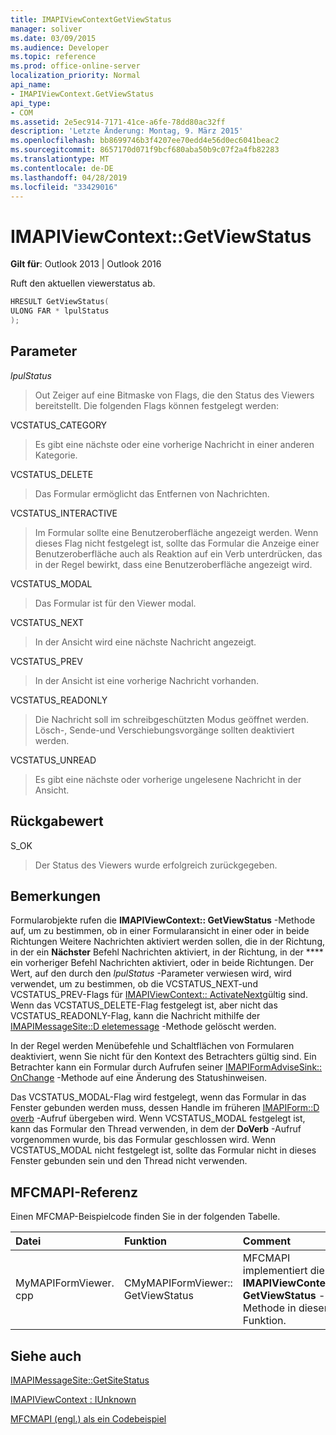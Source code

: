 ```yaml
---
title: IMAPIViewContextGetViewStatus
manager: soliver
ms.date: 03/09/2015
ms.audience: Developer
ms.topic: reference
ms.prod: office-online-server
localization_priority: Normal
api_name:
- IMAPIViewContext.GetViewStatus
api_type:
- COM
ms.assetid: 2e5ec914-7171-41ce-a6fe-78dd80ac32ff
description: 'Letzte Änderung: Montag, 9. März 2015'
ms.openlocfilehash: bb8699746b3f4207ee70edd4e56d0ec6041beac2
ms.sourcegitcommit: 8657170d071f9bcf680aba50b9c07f2a4fb82283
ms.translationtype: MT
ms.contentlocale: de-DE
ms.lasthandoff: 04/28/2019
ms.locfileid: "33429016"
---
```

# <a name="imapiviewcontextgetviewstatus"></a>IMAPIViewContext::GetViewStatus

  
  
**Gilt für**: Outlook 2013 | Outlook 2016 
  
Ruft den aktuellen viewerstatus ab. 
  
```cpp
HRESULT GetViewStatus(
ULONG FAR * lpulStatus
);
```

## <a name="parameters"></a>Parameter

 _lpulStatus_
  
> Out Zeiger auf eine Bitmaske von Flags, die den Status des Viewers bereitstellt. Die folgenden Flags können festgelegt werden:
    
VCSTATUS_CATEGORY 
  
> Es gibt eine nächste oder eine vorherige Nachricht in einer anderen Kategorie. 
    
VCSTATUS_DELETE 
  
> Das Formular ermöglicht das Entfernen von Nachrichten. 
    
VCSTATUS_INTERACTIVE 
  
> Im Formular sollte eine Benutzeroberfläche angezeigt werden. Wenn dieses Flag nicht festgelegt ist, sollte das Formular die Anzeige einer Benutzeroberfläche auch als Reaktion auf ein Verb unterdrücken, das in der Regel bewirkt, dass eine Benutzeroberfläche angezeigt wird. 
    
VCSTATUS_MODAL 
  
> Das Formular ist für den Viewer modal. 
    
VCSTATUS_NEXT 
  
> In der Ansicht wird eine nächste Nachricht angezeigt. 
    
VCSTATUS_PREV 
  
> In der Ansicht ist eine vorherige Nachricht vorhanden. 
    
VCSTATUS_READONLY 
  
> Die Nachricht soll im schreibgeschützten Modus geöffnet werden. Lösch-, Sende-und Verschiebungsvorgänge sollten deaktiviert werden. 
    
VCSTATUS_UNREAD 
  
> Es gibt eine nächste oder vorherige ungelesene Nachricht in der Ansicht.
    
## <a name="return-value"></a>Rückgabewert

S_OK 
  
> Der Status des Viewers wurde erfolgreich zurückgegeben.
    
## <a name="remarks"></a>Bemerkungen

Formularobjekte rufen die **IMAPIViewContext:: GetViewStatus** -Methode auf, um zu bestimmen, ob in einer Formularansicht in einer oder in beide Richtungen Weitere Nachrichten aktiviert werden sollen, die in der Richtung, in der ein **Nächster** Befehl Nachrichten aktiviert, in der Richtung, in der **** ein vorheriger Befehl Nachrichten aktiviert, oder in beide Richtungen. Der Wert, auf den durch den _lpulStatus_ -Parameter verwiesen wird, wird verwendet, um zu bestimmen, ob die VCSTATUS_NEXT-und VCSTATUS_PREV-Flags für [IMAPIViewContext:: ActivateNext](imapiviewcontext-activatenext.md)gültig sind. Wenn das VCSTATUS_DELETE-Flag festgelegt ist, aber nicht das VCSTATUS_READONLY-Flag, kann die Nachricht mithilfe der [IMAPIMessageSite::D eletemessage](imapimessagesite-deletemessage.md) -Methode gelöscht werden. 
  
In der Regel werden Menübefehle und Schaltflächen von Formularen deaktiviert, wenn Sie nicht für den Kontext des Betrachters gültig sind. Ein Betrachter kann ein Formular durch Aufrufen seiner [IMAPIFormAdviseSink:: OnChange](imapiformadvisesink-onchange.md) -Methode auf eine Änderung des Statushinweisen. 
  
Das VCSTATUS_MODAL-Flag wird festgelegt, wenn das Formular in das Fenster gebunden werden muss, dessen Handle im früheren [IMAPIForm::D overb](imapiform-doverb.md) -Aufruf übergeben wird. Wenn VCSTATUS_MODAL festgelegt ist, kann das Formular den Thread verwenden, in dem der **DoVerb** -Aufruf vorgenommen wurde, bis das Formular geschlossen wird. Wenn VCSTATUS_MODAL nicht festgelegt ist, sollte das Formular nicht in dieses Fenster gebunden sein und den Thread nicht verwenden. 
  
## <a name="mfcmapi-reference"></a>MFCMAPI-Referenz

Einen MFCMAP-Beispielcode finden Sie in der folgenden Tabelle.
  
|**Datei**|**Funktion**|**Comment**|
|:-----|:-----|:-----|
|MyMAPIFormViewer. cpp  <br/> |CMyMAPIFormViewer:: GetViewStatus  <br/> |MFCMAPI implementiert die **IMAPIViewContext:: GetViewStatus** -Methode in dieser Funktion.  <br/> |
   
## <a name="see-also"></a>Siehe auch



[IMAPIMessageSite::GetSiteStatus](imapimessagesite-getsitestatus.md)
  
[IMAPIViewContext : IUnknown](imapiviewcontextiunknown.md)


[MFCMAPI (engl.) als ein Codebeispiel](mfcmapi-as-a-code-sample.md)

